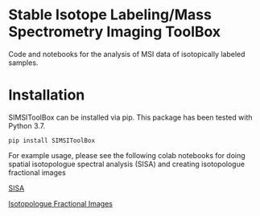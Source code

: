 # Stable Isotope Labeling/Mass Spectrometry Imaging ToolBox

Code and notebooks for the analysis of MSI data of isotopically labeled samples.  

# Installation

SIMSIToolBox can be installed via pip. This package has been tested with Python 3.7.

```
pip install SIMSIToolBox
```

For example usage, please see the following colab notebooks for doing spatial isotopologue spectral analysis (SISA) and creating isotopologue fractional images

[SISA](https://drive.google.com/file/d/1AyhJyuNl1t6GilO0LDvFbjc_DQfq6fYJ/view?usp=sharing)

[Isotopologue Fractional Images](https://drive.google.com/file/d/1m-EiZGin6wR7mqqMePDGb7IHiYxvBRGu/view?usp=sharing)

